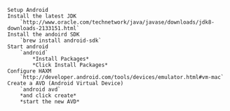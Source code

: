     Setup Android
    Install the latest JDK
        `http://www.oracle.com/technetwork/java/javase/downloads/jdk8-downloads-2133151.html`
    Install the andoird SDK
        `brew install android-sdk`
    Start android
        `android`
            *Install Packages*
            *Click Install Packages*
    Configure HAXM
        `http://developer.android.com/tools/devices/emulator.html#vm-mac`
    Create a AVD (Android Virtual Device)
        `android avd`
        *and click create*
        *start the new AVD*